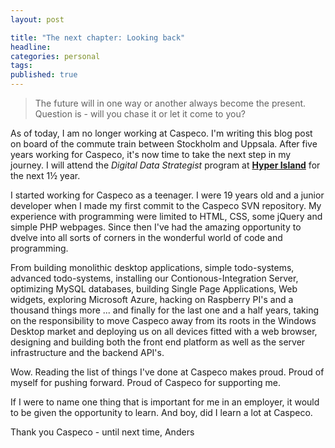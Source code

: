 ```yaml
---
layout: post

title: "The next chapter: Looking back"
headline: 
categories: personal
tags: 
published: true
---
```

> The future will in one way or another always become the present. Question is - will you chase it or let it come to you?

As of today, I am no longer working at Caspeco.
I'm writing this blog post on board of the commute train between Stockholm and Uppsala. After five years working for Caspeco, it's now time to take the next step in my journey. I will attend the *Digital Data Strategist* program at **[Hyper Island](http://hyperisland.se)** for the next 1½ year.  

I started working for Caspeco as a teenager. I were 19 years old and a junior developer when I made my first commit to the Caspeco SVN repository. My experience with programming were limited to HTML, CSS, some jQuery and simple PHP webpages. Since then I've had the amazing opportunity to dvelve into all sorts of corners in the wonderful world of code and programming.  

From building monolithic desktop applications, simple todo-systems, advanced todo-systems, installing our Contionous-Integration Server, optimizing MySQL databases, building Single Page Applications, Web widgets, exploring Microsoft Azure, hacking on Raspberry PI's and a thousand things more ... and finally for the last one and a half years, taking on the responsibility to move Caspeco away from its roots in the Windows Desktop market and deploying us on all devices fitted with a web browser, designing and building both the front end platform as well as the server infrastructure and the backend API's. 

Wow. Reading the list of things I've done at Caspeco makes proud. Proud of myself for pushing forward. Proud of Caspeco for supporting me.

If I were to name one thing that is important for me in an employer, it would to be given the opportunity to learn. And boy, did I learn a lot at Caspeco. 

Thank you Caspeco - until next time,
Anders